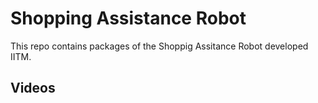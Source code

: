 # Shopping Assistance Robot
This repo contains packages of the Shoppig Assitance Robot developed IITM.

## Videos
